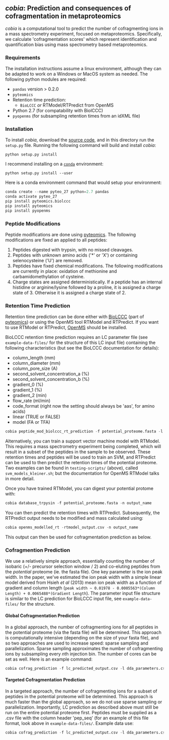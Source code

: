 ## *cobia*: Prediction and consequences of cofragmentation in metaproteomics

*cobia* is a computational tool to predict the number of cofragmenting ions in a mass spectrometry experiment, focused on metaproteomics. Specifically, we calculate 'cofragmentation scores' which represent identification and quantification bias using mass spectrometry based metaproteomics.

### Requirements

The installation instructions assume a linux environment, although they can be adapted to work on a Windows or MacOS system as needed. The following python modules are required:

* `pandas` version > 0.2.0
* `pyteomics`
* Retention time prediction:
  - `BioLCCC` *or* RTModel/RTPredict from OpenMS
* Python 2.7 (for compatability with BiolCCC)
* `pyopenms` (for subsampling retention times from an idXML file)

### Installation

To install *cobia*, download the [source code](https://github.com/bertrand-lab/cobia/archive/master.zip), and in this directory run the
`setup.py` file. Running the following command will build and install *cobia*:

`python setup.py install`

I recommend installing on a [`conda`](https://conda.io/docs/) environment:

`python setup.py install --user`

Here is a conda environment command that would setup your environment:

```python
conda create --name pyteo_27 python=2.7 pandas
conda activate pyteo_27
pip install pyteomics.biolccc
pip install pyteomics
pip install pyopenms
```

### Peptide Modifications

Peptide modifications are done using [pyteomics](https://pyteomics.readthedocs.io/en/latest/). The following modifications are fixed an applied to all peptides:

1) Peptides digested with trypsin, with no missed cleavages. 
2) Peptides with unknown amino acids ('\*' or 'X') or containing selenocysteine ('U') are removed.
3) Peptides have fixed chemical modifications. The following modifications are currently in place: oxidation of methionine and carbamidomethylation of cysteine.
4) Charge states are assigned deterministically. If a peptide has an internal histidine or arginine/lysine followed by a proline, it is assigned a charge state of 3. Otherwise it is assigned a charge state of 2.

### Retention Time Prediction

Retention time prediction can be done either with [BioLCCC](http://theorchromo.ru/docs/) (part of [pyteomics](https://pyteomics.readthedocs.io/en/latest/)) or using the OpenMS tool RTModel and RTPredict. If you want to use RTModel or RTPredict, [OpenMS](https://www.openms.de/) should be installed.

BioLCCC retention time prediction requires an LC parameter file (see `example-data-files/` for the structure of this LC input file) containing the following characteristics (but see the BioLCCC documentation for details):

* column_length (mm) 
* column_diameter (mm)
* column_pore_size (A)
* second_solvent_concentration_a (%)
* second_solvent_concentration_b (%)
* gradient_0 (%)
* gradient_1 (%) 
* gradient_2 (min)
* flow_rate (ml/min)
* code_format (right now the setting should always be 'aas', for amino acids)
* linear (TRUE or FALSE)
* model (FA or TFA)

```python
cobia peptide_mod_biolccc_rt_prediction -f potential_proteome.fasta -l lc_parameter_file.csv -g custom_gradient_file.csv -n output_name
```

Alternatively, you can train a support vector machine model with RTModel. This requires a mass spectrometry experiment being completed, which will result in a subset of the peptides in the sample to be observed. These retention times and peptides will be used to train an SVM, and RTPredict can be used to then predict the retention times of the potential proteome. Two examples can be found in `testing-scripts/` (above), called `svm_models_kleiner.sh`; but the documentation for OpenMS RTModel talks in more detail. 

Once you have trained RTModel, you can digest your potential protome with:

```python
cobia database_trpysin -f potential_proteome.fasta -n output_name
```

You can then predict the retention times with RTPredict. Subsequently, the RTPredict output needs to be modified and mass calculated using:

```python
cobia openms_modelled_rt -rtmodel_output.csv -n output_name
```

This output can then be used for cofragmentation prediction as below. 

### Cofragmention Prediction

We use a relatively simple approach, essentially counting the number of isobaric (+/- precursor selection window / 2) and co-eluting peptides from the *potential*  proteome (ie. the fasta file). One key parameter is the ion peak width. In the paper, we've estimated the ion peak width with a simple linear model derived from Hsieh *et al* (2013) mean ion peak width as a function of gradient and column length (`peak width ~ 0.01978 - 0.0005563*(Column Length) + 0.0065488*(Gradient Length`). The parameter input file structure is similar to the LC prediction for BioLCCC input file, see `example-data-files/` for the structure.

#### Global Cofragmentation Prediction

In a global approach, the number of cofragmenting ions for all peptides in the potential proteome (via the fasta file) will be determined. This approach is computationally intensive (depending on the size of your fasta file), and so two approaches are used to increase speed: sparse sampling and parallelization. Sparse sampling approximates the number of cofragmenting ions by subsampling every *n*th injection bin. The number of cores can be set as well. Here is an example command:

```python
cobia cofrag_prediction -f lc_predicted_output.csv -l dda_parameters.csv -output_name --global global
```

#### Targeted Cofragmentation Prediction

In a targeted approach, the number of cofragmenting ions for a subset of peptides in the potential proteome will be determined. This approach is much faster than the global approach, so we do not use sparse sampling or parallelization. Importantly, LC prediction as described above must still be run on the entire potential proteome first. Peptides must be supplied as a .csv file with the column header 'pep_seq' (for an example of this file format, look above in `example-data-files/`. Example data use:

```python
cobia cofrag_prediction -f lc_predicted_output.csv -l dda_parameters.csv -n output_name --global targeted -t target_peps.csv
```
